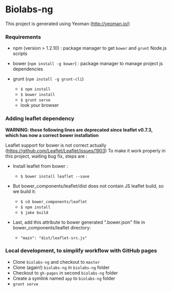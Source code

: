 Biolabs-ng
==========

This project is generated using Yeoman (http://yeoman.io/)

### Requirements

- npm (version > 1.2.10) : package manager to get `bower` and `grunt` Node.js scripts
- bower (`npm install -g bower`) : package manager to manage project js dependencies
- grunt (`npm install -g grunt-cli`)

    - `$ npm install`
    - `$ bower install`
    - `$ grunt serve`
    - look your browser

### Adding leaflet dependency

**WARNING: these following lines are deprecated since leaflet v0.7.3, which has now a correct bower installation**

Leaflet support for bower is not correct actually (https://github.com/Leaflet/Leaflet/issues/1903)
To make it work properly in this project, waiting bug fix, steps are :

- Install leaflet from bower :

	- `$ bower install leaflet --save`

- But bower_components/leaflet/dist does not contain JS leaflet build, so we build it:

	- `$ cd bower_components/leaflet`
	- `$ npm install`
	- `$ jake build`

- Last, add this attribute to bower generated ".bower.json" file in bower_components/leaflet directory:

	- `"main": "dist/leaflet-src.js"`


### Local development, to simplify workflow with GitHub pages

- Clone `biolabs-ng` and checkout to `master`
- Clone (again!) `biolabs-ng` in `biolabs-ng` folder
- Checkout to `gh-pages` in second `biolabs-ng` folder
- Create a symlink named `app` to `biolabs-ng` folder
- `grunt serve`